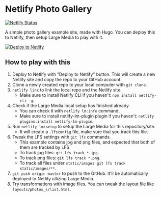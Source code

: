 # Netlify Photo Gallery

[![Netlify Status](https://api.netlify.com/api/v1/badges/219e0a85-cf6a-43e7-94fe-cd09373a105e/deploy-status)](https://app.netlify.com/sites/netlify-photo-gallery/deploys)

A simple photo gallery example site, made with Hugo. You can deploy this to Netlify, then setup Large Media to play with it.

[![Deploy to Netlify](https://www.netlify.com/img/deploy/button.svg)](https://app.netlify.com/start/deploy?repository=https://github.com/netlify/netlify-photo-gallery)

## How to play with this

1. Deploy to Netlify with "Deploy to Netlify" button. This will create a new Netlify site and copy the repo to your GitHub account.
2. Clone a newly created repo to your local computer with `git clone`.
3. `netlify link` to link the local repo and the Netlify site.
   * Make sure to install Netlify CLI if you haven't: `npm install netlify-cli -g`.
4. Check if the Large Media local setup has finished already.
   * You can check it with `netlify lm:info` command.
   * Make sure to install netlify-lm-plugin plugin if you haven't: `netlify plugins:install netlify-lm-plugin`.
5. Run `netlify lm:setup` to setup the Large Media for this repository/site.
   * It will create a `.lfsconfig` file, make sure that you track this file.
6. Tweak the LFS settings with `git lfs` commands.
   * This example contains jpg and png files, and expected that both of them are tracked by LFS.
   * To track jpg files: `git lfs track *.jpg`.
   * To track png files: `git lfs track *.png`.
   * To track all files under `static/images`: `git lfs track static/images/**`.
7. `git push origin master` to push to the GitHub. It'll be automatically deployed to Netlify utlizing Large Media.
8. Try transformations with image files. You can tweak the layout file like `layouts/photos_s/list.html`.
